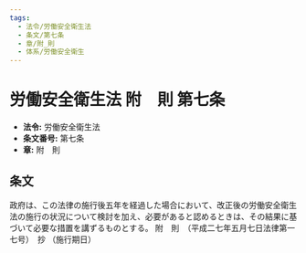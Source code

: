 ```yaml
---
tags:
  - 法令/労働安全衛生法
  - 条文/第七条
  - 章/附_則
  - 体系/労働安全衛生
---
```

# 労働安全衛生法 附　則 第七条

- **法令:** 労働安全衛生法
- **条文番号:** 第七条
- **章:** 附　則

## 条文
政府は、この法律の施行後五年を経過した場合において、改正後の労働安全衛生法の施行の状況について検討を加え、必要があると認めるときは、その結果に基づいて必要な措置を講ずるものとする。
附　則　（平成二七年五月七日法律第一七号）　抄
（施行期日）


